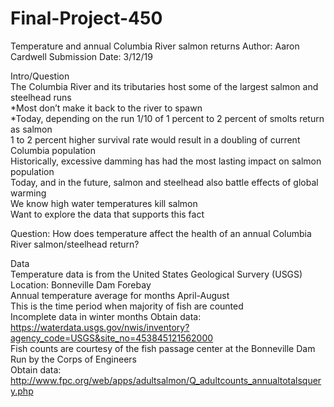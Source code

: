 # Final-Project-450
Temperature and annual Columbia River salmon returns
Author: Aaron Cardwell
Submission Date: 3/12/19

Intro/Question   
The Columbia River and its tributaries host some of the largest salmon and steelhead runs   
*Most don’t make it back to the river to spawn  
*Today, depending on the run 1/10 of 1 percent to 2 percent of smolts return as salmon  
     1 to 2 percent higher survival rate would result in a doubling of current Columbia population  
Historically, excessive damming has had the most lasting impact on salmon population     
     Today, and in the future, salmon and steelhead also battle effects of global warming  
We know high water temperatures kill salmon   
     Want to explore the data that supports this fact  

Question: How does temperature affect the health of an annual Columbia River salmon/steelhead return?  

Data  
Temperature data is from the United States Geological Survery (USGS)   
     Location: Bonneville Dam Forebay  
     Annual temperature average for months April-August  
          This is the time period when majority of fish are counted  
          Incomplete data in winter months 
     Obtain data: https://waterdata.usgs.gov/nwis/inventory?agency_code=USGS&site_no=453845121562000   
Fish counts are courtesy of the fish passage center at the Bonneville Dam  
     Run by the Corps of Engineers  
     Obtain data: http://www.fpc.org/web/apps/adultsalmon/Q_adultcounts_annualtotalsquery.php  

